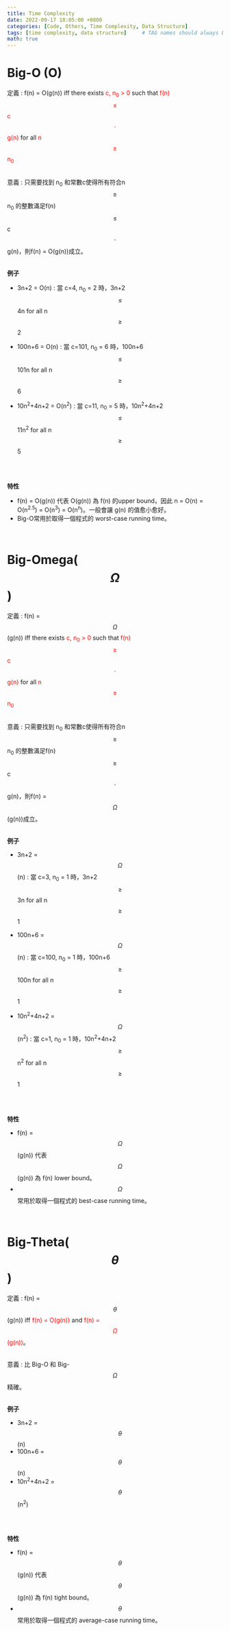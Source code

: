 ```yaml
---
title: Time Complexity
date: 2022-09-17 18:05:00 +0800
categories: [Code, Others, Time Complexity, Data Structure]
tags: [time complexity, data structure]     # TAG names should always be lowercase
math: true
---
```


**Big-O (O)**
===

定義
: f(n) = O(g(n)) iff there exists <span style="color:red">  c, n<sub>0</sub> > 0 </span> such that 
<span style="color:red">f(n)$$\le$$ c $$\cdot$$ g(n) </span>  for all 
<span style="color:red"> n  $$\ge$$ n<sub>0</sub> </span>
<br>
<br>

意義
: 只需要找到 n<sub>0</sub> 和常數c使得所有符合n$$\ge$$ n<sub>0</sub> 的整數滿足f(n) $$\le$$ c $$\cdot$$ g(n)，則f(n) = O(g(n))成立。
<br>
<br>

**例子**
- 3n+2 = O(n)
    : 當 c=4, n<sub>0</sub> = 2 時，3n+2 $$\le$$ 4n for all n $$\ge$$ 2  

- 100n+6 = O(n)
    : 當 c=101, n<sub>0</sub> = 6 時，100n+6 $$\le$$ 101n for all n $$\ge$$ 6  

- 10n<sup>2</sup>+4n+2 = O(n<sup>2</sup>)
    : 當 c=11, n<sub>0</sub> = 5 時，10n<sup>2</sup>+4n+2 $$\le$$ 11n<sup>2</sup> for all n $$\ge$$ 5  
<br>
<br>

**特性**
- f(n) = O(g(n)) 代表 O(g(n)) 為 f(n) 的upper bound，因此 n = O(n) = O(n<sup>2.5</sup>) = O(n<sup>3</sup>) = O(n<sup>n</sup>)。一般會讓 g(n) 的值愈小愈好。
- Big-O常用於取得一個程式的 worst-case running time。

<br>

**Big-Omega($$\Omega$$)**
===

定義
: f(n) = $$\Omega$$(g(n)) iff there exists <span style="color:red">  c, n<sub>0</sub> > 0 </span> such that 
<span style="color:red">f(n)$$\ge$$ c $$\cdot$$ g(n) </span>  for all 
<span style="color:red"> n  $$\ge$$ n<sub>0</sub> </span>
<br>
<br>

意義
: 只需要找到 n<sub>0</sub> 和常數c使得所有符合n$$\ge$$ n<sub>0</sub> 的整數滿足f(n) $$\ge$$ c $$\cdot$$ g(n)，則f(n) = $$\Omega$$(g(n))成立。
<br>
<br>

**例子**
- 3n+2 = $$\Omega$$(n)
    : 當 c=3, n<sub>0</sub> = 1 時，3n+2 $$\ge$$ 3n for all n $$\ge$$ 1  

- 100n+6 = $$\Omega$$(n)
    : 當 c=100, n<sub>0</sub> = 1 時，100n+6 $$\ge$$ 100n for all n $$\ge$$ 1  

- 10n<sup>2</sup>+4n+2 = $$\Omega$$(n<sup>2</sup>)
    : 當 c=1, n<sub>0</sub> = 1 時，10n<sup>2</sup>+4n+2 $$\ge$$ n<sup>2</sup> for all n $$\ge$$ 1
<br>
<br>

**特性**
- f(n) = $$\Omega$$(g(n)) 代表 $$\Omega$$(g(n)) 為 f(n) lower bound。
- $$\Omega$$ 常用於取得一個程式的 best-case running time。

<br>

**Big-Theta($$\theta$$)**
===

定義
: f(n) = $$\theta$$(g(n)) iff <span style="color:red"> f(n) = O(g(n)) </span> and <span style="color:red"> f(n) = $$\Omega$$(g(n))</span>。 
<br>
<br>

意義
: 比 Big-O 和 Big-$$\Omega$$ 精確。
<br>
<br>

**例子**
- 3n+2 = $$\theta$$(n)
- 100n+6 = $$\theta$$(n)
- 10n<sup>2</sup>+4n+2 = $$\theta$$(n<sup>2</sup>)
<br>
<br>

**特性**
- f(n) = $$\theta$$(g(n)) 代表 $$\theta$$(g(n)) 為 f(n) tight bound。
- $$\theta$$ 常用於取得一個程式的 average-case running time。